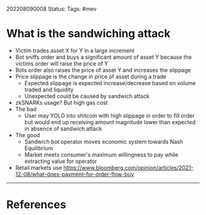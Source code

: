 202208090008
Status: 
Tags: #mev

# What is the sandwiching attack
- Victim trades asset X for Y in a large increment
- Bot sniffs order and buys a significant amount of asset Y because the victims order will raise the price of Y
- Bots order also raises the price of asset Y and increases the slippage
- Price slippage is the change in price of asset during a trade
	- Expected slippage is expected increase/decrease based on volume traded and liquidity
	- Unexpected could be caused by sandwich attack
- zkSNARKs usage? But high gas cost
- The bad
	- User may YOLO into shitcoin with high slippage in order to fill order but would end up receiving amount magnitude lower than expected in absence of sandwich attack
- The good 
	- Sandwich bot operator moves economic system towards Nash Equilibrium
	- Market meets consumer's maximum willingness to pay while extracting value for operator
- Retail markets use https://www.bloomberg.com/opinion/articles/2021-12-08/what-does-payment-for-order-flow-buy



---
# References


